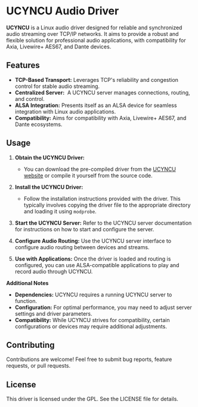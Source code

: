 # UCYNCU Audio Driver

**UCYNCU** is a Linux audio driver designed for reliable and synchronized audio streaming over TCP/IP networks. It aims to provide a robust and flexible solution for professional audio applications, with compatibility for Axia, Livewire+ AES67, and Dante devices.

## Features

* **TCP-Based Transport:** Leverages TCP's reliability and congestion control for stable audio streaming.
* **Centralized Server:**  A UCYNCU server manages connections, routing, and control.
* **ALSA Integration:** Presents itself as an ALSA device for seamless integration with Linux audio applications.
* **Compatibility:** Aims for compatibility with Axia, Livewire+ AES67, and Dante ecosystems.

## Usage

1. **Obtain the UCYNCU Driver:**
    * You can download the pre-compiled driver from the [UCYNCU website](https://ucyncu.com/drivers) or compile it yourself from the source code.

2. **Install the UCYNCU Driver:**
    * Follow the installation instructions provided with the driver. This typically involves copying the driver file to the appropriate directory and loading it using `modprobe`.

3. **Start the UCYNCU Server:**
    Refer to the UCYNCU server documentation for instructions on how to start and configure the server.

4. **Configure Audio Routing:** Use the UCYNCU server interface to configure audio routing between devices and streams.

5. **Use with Applications:**  Once the driver is loaded and routing is configured, you can use ALSA-compatible applications to play and record audio through UCYNCU.

**Additional Notes**

* **Dependencies:** UCYNCU requires a running UCYNCU server to function.
* **Configuration:** For optimal performance, you may need to adjust server settings and driver parameters.
* **Compatibility:** While UCYNCU strives for compatibility, certain configurations or devices may require additional adjustments.

## Contributing

Contributions are welcome! Feel free to submit bug reports, feature requests, or pull requests.

## License

This driver is licensed under the GPL. See the LICENSE file for details.
